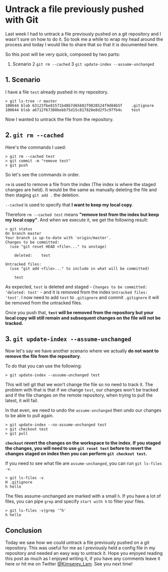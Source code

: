 # Untrack a file previously pushed with Git

Last week I had to untrack a file previously pushed on a git repository and I wasn't sure on how to do it.
So took me a while to wrap my head around the process and today I would like to share that so that it is documented here.

So this post will be very quick, composed by two parts:

1. Scenario
2 `git rm --cached`
3 `git update-index --assume-unchanged`

## 1. Scenario

I have a file `test` already pushed in my repository.

```
> git ls-tree -r master
100644 blob 63123fbe81571b48b7d65602f9828524f9d84b5f	.gitignore
100644 blob a6712f67380bebb75d15c817820e8d2f5c97fb4c	test
```

Now I wanted to untrack the file from the repository.

## 2. `git rm --cached`

Here's the commands I used:

```
> git rm --cached test
> git commit -m "remove test"
> git push
```

So let's see the commands in order.

`rm` is used to remove a file from the index (The index is where the staged changes are held).
It would be the same as manually deleting the file and then staging `git add .` the deletion.

`--cached` is used to specify that __I want to keep my local copy__.

Therefore `rm --cached test` means __"remove test from the index but keep my local copy"__.
And when we execute it, we get the following result:

```
> git status
On branch master
Your branch is up-to-date with 'origin/master'.
Changes to be committed:
  (use "git reset HEAD <file>..." to unstage)

	deleted:    test

Untracked files:
  (use "git add <file>..." to include in what will be committed)

	test
```

As expected, `test` is deleted and staged - `Changes to be committed: 'deleted: test'` - and it is removed from the index `Untracked files: 'test'`.
I now need to add `test` to `.gitignore` and commit `.gitignore` it will be removed from the untracked files.

Once you push that, __`test` will be removed from the repository but your local copy will still remain and subsequent changes on the file will not be tracked.__

## 3. `git update-index --assume-unchanged`

Now let's say we have another scenario where we actually __do not want to remove the file from the repository__.

To do that you can use the following:

```
> git update-index --assume-unchanged test
```

This will tell git that we won't change the file so no need to track it.
The problem with that is that if we change `test`, our changes won't be tracked and if the file changes on the remote repository, when trying to pull the latest, it will fail.

In that even, we need to undo the `assume-unchanged` then undo our changes to be able to pull again.

```
> git update-index --no-assume-unchanged test
> git checkout test
> git pull
```

__`checkout` revert the changes on the workspace to the index. If you staged the changes, you will need to use `git reset test` before to revert the changes staged on index then you can perform `git checkout test`.__ 

If you need to see what file are `assume-unchanged`, you can run `git ls-files -v`.

```
> git ls-files -v
H .gitignore
h hello
```

The files assume-unchanged are marked with a small `h`.
If you have a lot of files, you can pipe `grep` and specify `start with h` to filter your files.

```
> git ls-files -v|grep '^h'
h hello
```

## Conclusion

Today we saw how we could untrack a file previously pushed on a git repository.
This was useful for me as I previously held a config file in my repository and needed an easy way to untrack it.
Hope you enjoyed reading this post as much as I enjoyed writing it, if you have any comments leave it here or hit me on Twitter [@Kimserey_Lam](https://twitter.com/kimserey_lam).
See you next time!
